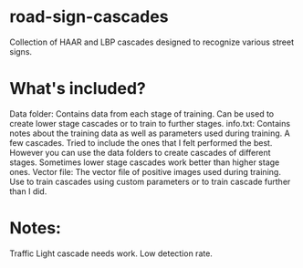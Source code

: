 # road-sign-cascades
Collection of HAAR and LBP cascades designed to recognize various street signs.

# What's included?
Data folder: Contains data from each stage of training. Can be used to create lower stage cascades or to train to further stages.
info.txt: Contains notes about the training data as well as parameters used during training.
A few cascades. Tried to include the ones that I felt performed the best. However you can use the data folders to create cascades of different stages. Sometimes lower stage cascades work better than higher stage ones.
Vector file: The vector file of positive images used during training. Use to train cascades using custom parameters or to train cascade further than I did.

# Notes:
Traffic Light cascade needs work. Low detection rate.
